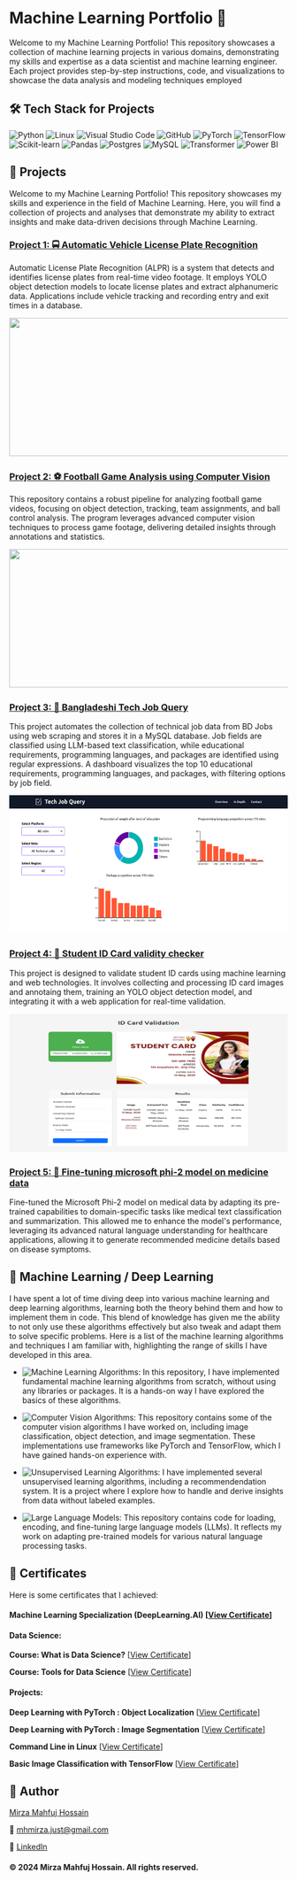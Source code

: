 

# Machine Learning Portfolio 🤖

Welcome to my Machine Learning Portfolio! This repository showcases a collection of 
machine learning projects in various domains, demonstrating my skills and expertise 
as a data scientist and machine learning engineer. Each project provides step-by-step 
instructions, code, and visualizations to showcase the data analysis and modeling 
techniques employed



## 🛠️ Tech Stack for Projects 

![Python](https://img.shields.io/badge/-Python-3776AB?logo=python&logoColor=white)
![Linux](https://img.shields.io/badge/-Linux_terminal-E95420?logo=Linux&logoColor=white)
![Visual Studio Code](https://img.shields.io/badge/-Visual%20Studio%20Code-0078d7?logo=visual-studio-code&logoColor=white)
![GitHub](https://img.shields.io/badge/-GitHub-121011?logo=github&logoColor=white)
![PyTorch](https://img.shields.io/badge/-PyTorch-CC3333?logo=pytorch&logoColor=white)
![TensorFlow](https://img.shields.io/badge/-TensorFlow-FF6F00?logo=tensorflow&logoColor=white)
![Scikit-learn](https://img.shields.io/badge/-Scikit_learn-29ABE2?logo=scikitlearn&logoColor=white)
![Pandas](https://img.shields.io/badge/-Pandas-150458?logo=pandas&logoColor=white)
![Postgres](https://img.shields.io/badge/-Postgres-316192?logo=postgresql&logoColor=white)
![MySQL](https://img.shields.io/badge/-MySQL-0078d7?logo=mysql&logoColor=white)
![Transformer](https://img.shields.io/badge/-Transformer-black?logo=transformer&logoColor=white)
![Power BI](https://img.shields.io/badge/-Power%20BI-F2C811?logo=powerbi&logoColor=black)





<!-- ## Table of Contents

- [Project 1: Automatic License Plate Recognition](https://github.com/tushar2704/Sales-for-Retail-and-Food-Services)
- [Project 2: Football Game Analysis using Computer Vision](https://github.com/m4hfuj/football-game-analysis)
- [Project 3: Bangladeshi Tech Job Listing](https://github.com/m4hfuj/football-game-analysis)
- [Project 4: Student ID Card validity checker](https://github.com/m4hfuj/Student-ID-card-validity-checker)
- [Project 5: Fine-tuning microsoft phi-2 model on medicine data](https://github.com/m4hfuj/Large-Language-Models/blob/main/Fine%20Tuning%20microsoft%20phi-2%20on%20medicine%20dataset.ipynb)

---
- [<ins><b>©2023 Mirza Mahfuj Hossain. All rights reserved</b></ins>]()
--- -->

## 🎯 Projects

Welcome to my Machine Learning Portfolio! This repository showcases my skills and 
experience in the field of Machine Learning. Here, you will find a collection of 
projects and analyses that demonstrate my ability to extract insights and make 
data-driven decisions through Machine Learning.


### [Project 1: 🚍 Automatic Vehicle License Plate Recognition](https://github.com/m4hfuj/automatic-bangla-license-plate-recognition)

Automatic License Plate Recognition (ALPR) is a system that detects and identifies 
license plates from real-time video footage. It employs YOLO object detection 
models to locate license plates and extract alphanumeric data. Applications 
include vehicle tracking and recording entry and exit times in a database.

<!-- ![Automatic License Plate Recognition](assets/project-alpr.gif) -->
<img src="assets/project-alpr.gif" width="600" height="250">




### [Project 2: ⚽ Football Game Analysis using Computer Vision](https://github.com/m4hfuj/football-game-analysis)

This repository contains a robust pipeline for analyzing football game videos, focusing on 
object detection, tracking, team assignments, and ball control analysis. The program leverages 
advanced computer vision techniques to process game footage, delivering detailed insights 
through annotations and statistics.

<!-- ![project-Football-Game-Analysis](assets/project-Football-Game-Analysis.gif) -->
<img src="assets/project-Football-Game-Analysis.gif" width="600" height="250">




### [Project 3: 🔎 Bangladeshi Tech Job Query](https://github.com/m4hfuj/bangladeshi-tech-job-query)

This project automates the collection of technical job data from BD Jobs using 
web scraping and stores it in a MySQL database. Job fields are classified using 
LLM-based text classification, while educational requirements, programming 
languages, and packages are identified using regular expressions. A dashboard 
visualizes the top 10 educational requirements, programming languages, and 
packages, with filtering options by job field.

<img src="assets/project-Tech-Job-Query.png" width="600" height="250">



### [Project 4: 🪪 Student ID Card validity checker](https://github.com/m4hfuj/Student-ID-card-validity-checker)

This project is designed to validate student ID cards using machine learning and 
web technologies. It involves collecting and processing ID card images and annotaing them, 
training an YOLO object detection model, and integrating it with a web application for 
real-time validation.

<!-- ![project-Student-ID-Card-validity](assets/project-Student-ID-Card-validity.png) -->
<img src="assets/project-Student-ID-Card-validity.png" width="600" height="250">



### [Project 5: 🤖 Fine-tuning microsoft phi-2 model on medicine data](https://github.com/m4hfuj/Large-Language-Models/blob/main/Fine%20Tuning%20microsoft%20phi-2%20on%20medicine%20dataset.ipynb)

Fine-tuned the Microsoft Phi-2 model on medical data by adapting its pre-trained 
capabilities to domain-specific tasks like medical text classification and summarization. 
This allowed me to enhance the model's performance, leveraging its advanced natural 
language understanding for healthcare applications, allowing it to generate recommended 
medicine details based on disease symptoms.




## 🧮 Machine Learning / Deep Learning 

I have spent a lot of time diving deep into various machine learning and deep learning algorithms, 
learning both the theory behind them and how to implement them in code. This 
blend of knowledge has given me the ability to not only use these algorithms 
effectively but also tweak and adapt them to solve specific problems. Here is a 
list of the machine learning algorithms and techniques I am familiar with, 
highlighting the range of skills I have developed in this area.


- ![Machine Learning Algorithms](https://github.com/m4hfuj/Machine-Learning-Algorithms): In this repository, 
  I have implemented fundamental machine learning algorithms from scratch, without using any libraries or 
  packages. It is a hands-on way I have explored the basics of these algorithms.

- ![Computer Vision Algorithms](https://github.com/m4hfuj/Computer-Vision-Algorithms): This repository 
  contains some of the computer vision algorithms I have worked on, including image classification, 
  object detection, and image segmentation. These implementations use frameworks like PyTorch and 
  TensorFlow, which I have gained hands-on experience with.

- ![Unsupervised Learning Algorithms](https://github.com/m4hfuj/unsupervised-learning): I have implemented 
  several unsupervised learning algorithms, including a recommendendation system. It is a project where I explore 
  how to handle and derive insights from data without labeled examples.

- ![Large Language Models](https://github.com/m4hfuj/Large-Language-Models): This repository contains 
  code for loading, encoding, and fine-tuning large language models (LLMs). It reflects my work on 
  adapting pre-trained models for various natural language processing tasks.




## 📜 Certificates

Here is some certificates that I achieved:

#### Machine Learning Specialization (DeepLearning.AI) [[View Certificate](https://coursera.org/share/1fe452302aaab3d09a03d8394e07db63)]

<!-- <img src="assets/certificate.png" width="600" height="350"> -->
<!-- View it online: [Certificate Link](https://coursera.org/share/1fe452302aaab3d09a03d8394e07db63) -->

#### Data Science:

**Course: What is Data Science?** [[View Certificate](https://coursera.org/share/a4d919405211a9917d5d29cfed9c59c6)]

**Course: Tools for Data Science** [[View Certificate](https://coursera.org/share/2548a4c77d89bd3d14c66cb833818939)]

#### Projects:

**Deep Learning with PyTorch : Object Localization** [[View Certificate](https://coursera.org/share/34443c99168a26d83c717a936be6f69d)]

**Deep Learning with PyTorch : Image Segmentation** [[View Certificate](https://coursera.org/share/ab304e46f58e0a6ed8bdc9e4dedd3915)]

**Command Line in Linux** [[View Certificate](https://coursera.org/share/ce2bf70b6a149f69428c3f706f0e9b90)]

**Basic Image Classification with TensorFlow** [[View Certificate](https://coursera.org/share/d4e4f32a781f2aade35ed126eb2fe00a)]



## 📝 Author

[Mirza Mahfuj Hossain](https://github.com/m4hfuj)

📧 mhmirza.just@gmail.com  

🔗 [LinkedIn](https://www.linkedin.com/in/mirza-mahfuj-hossain/)


#### © 2024 Mirza Mahfuj Hossain. All rights reserved.
